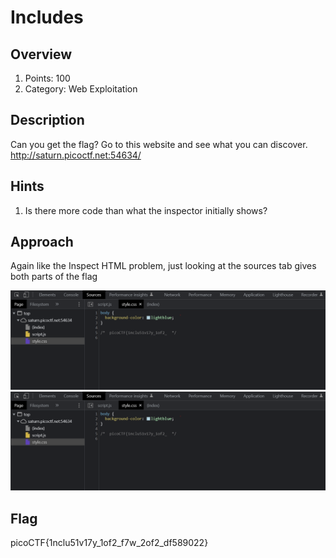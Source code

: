# Includes

## Overview
1) Points: 100
2) Category: Web Exploitation

## Description

Can you get the flag?
Go to this website and see what you can discover.
http://saturn.picoctf.net:54634/

## Hints
1) Is there more code than what the inspector initially shows?

## Approach

Again like the Inspect HTML problem, just looking at the sources tab gives both parts of the flag

![p1](p2.png)
![p2](p2.png)

## Flag

picoCTF{1nclu51v17y_1of2_f7w_2of2_df589022}
